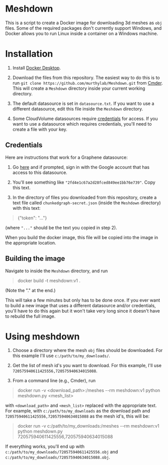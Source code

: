 # Meshdown

This is a script to create a Docker image for downloading 3d meshes as `obj` files. Some of the required packages don't currently support Windows, and Docker allows you to run Linux inside a container on a Windows machine.

# Installation

1. Install [Docker Desktop](https://www.docker.com/products/docker-desktop).

2. Download the files from this repository. The easiest way to do this is to run `git clone https://github.com/murthylab/Meshdown.git` from [Cmder](https://cmder.net). This will create a `Meshdown` directory inside your current working directory.

3. The default datasource is set in `datasource.txt`. If you want to use a different datasource, edit this file inside the `Meshdown` directory.

4. Some CloudVolume datasources require [credentials](https://github.com/seung-lab/cloud-volume#credentials) for access. If you want to use a datasource which requires credentials, you'll need to create a file with your key.

## Credentials

 Here are instructions that work for a Graphene datasource:

1. Go [here](https://fafbv2.dynamicannotationframework.com/auth/refresh_token) and if prompted, sign in with the Google account that has access to this datasource.

2. You'll see something like `"2fd4e1c67a2d28fced849ee1bb76e739"`. Copy this text.

3. In the directory of files you downloaded from this repository, create a text file called `chunkedgraph-secret.json` (inside the `Meshdown` directory) with this text:

> {"token": "..."}

(where `"..."` should be the text you copied in step 2).

When you build the docker image, this file will be copied into the image in the appropriate location.

## Building the image

Navigate to inside the `Meshdown` directory, and run

> docker build -t meshdown:v1 .

(Note the "." at the end.)

This will take a few minutes but only has to be done once. If you ever want to build a new image that uses a different datasource and/or credentials, you'll have to do this again but it won't take very long since it doesn't have to rebuild the full image.

# Using meshdown

1. Choose a directory where the mesh `obj` files should be downloaded. For this example I'll use `c:/path/to/my_downloads/`.

2. Get the list of mesh id's you want to download. For this example, I'll use `720575940611425556,720575940634015088`.

2. From a command line (e.g., Cmder), run

> docker run -v <download_path>:/meshes --rm meshdown:v1 python meshdown.py <mesh_list>

with `<download_path>` and `<mesh_list>` replaced with the appropriate text. For example, with `c:/path/to/my_downloads` as the download path and `720575940611425556,720575940634015088` as the mesh id's, this will be:

> docker run -v c:/path/to/my_downloads:/meshes --rm meshdown:v1 python meshdown.py \
> 720575940611425556,720575940634015088

If everything works, you'll end up with `c:/path/to/my_downloads/720575940611425556.obj` and `c:/path/to/my_downloads/720575940634015088.obj`.
